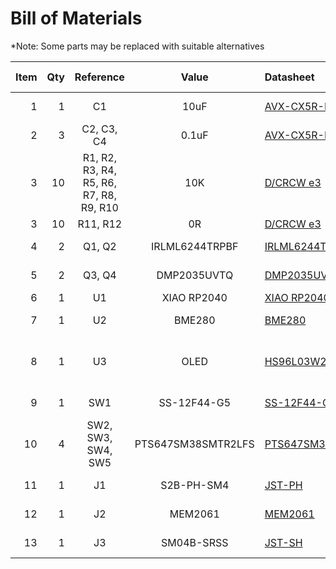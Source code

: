 # Bill of Materials
*Note: Some parts may be replaced with suitable alternatives

| Item | Qty | Reference | Value | Datasheet | Manufacturer | Manufacturer Part Number | Package |
|-----:|----:|:---------:|:-----:|:----------|:-------------|:-------------------------|--------:|
| 1 | 1 | C1 | 10uF | [AVX-CX5R-KGM](../datasheets/AVX-CX5R-KGM-MLCC.pdf) | KYOCERA AVX | KGM15CR51A106MT | 0603 |
| 2 | 3 | C2, C3, C4 | 0.1uF | [AVX-CX5R-KGM](../datasheets/AVX-CX5R-KGM-MLCC.pdf) | KYOCERA AVX | KGM15AR51H104KT | 0603 | 
| 3 | 10 | R1, R2, R3, R4, R5, R6, R7, R8, R9, R10 | 10K | [D/CRCW e3](../datasheets/Vishay-Dale-DCRCWe3.pdf) | Vishay Dale | CRCW060310K0JNEB | 0603 |
| 3 | 10 | R11, R12 | 0R | [D/CRCW e3](../datasheets/Vishay-Dale-DCRCWe3.pdf) | Vishay Dale | CRCW06030000Z0EA | 0603 |
| 4 | 2 | Q1, Q2 | IRLML6244TRPBF | [IRLML6244TRPBF](../datasheets//Infineon-IRLML6244.pdf) | Infineon Technologies | IRLML6244TRPBF | SOT-23 |
| 5 | 2 | Q3, Q4 | DMP2035UVTQ | [DMP2035UVTQ](../datasheets/Diodes-Incorporated-DMP2035UVTQ.pdf) | Diodes Incorporated | DMP2035UVTQ-7 | TSOT26 |
| 6 | 1 | U1 | XIAO RP2040 | [XIAO RP2040](https://wiki.seeedstudio.com/XIAO-RP2040/) | Seeed Studio | XIAO RP2040 | N/A |
| 7 | 1 | U2 | BME280 | [BME280](../datasheets/BST-BME280.pdf) | Bosch Sensortec | BME280 | 2.5x2.5mm LGA |
| 8 | 1 | U3 | OLED | [HS96L03W2C03](../datasheets/HS-HS96L03W2C03.pdf) | SHENZHEN HANSHENG INDUSTRAIL CO. | HS96L03W2C03 | N/A |
| 9 | 1 | SW1 | SS-12F44-G5 | [SS-12F44-G5](../datasheets/SS-12D07-VG_GA_PA.pdf) | C&K | SS-12D07-VG 4 NS GA PA | N/A |
| 10 | 4 | SW2, SW3, SW4, SW5 | PTS647SM38SMTR2LFS | [PTS647SM38SMTR2LFS](../datasheets/C&K-PTS647.pdf) | C&K | PTS 647 SM38 SMTR2 LFS | N/A |
| 11 | 1 | J1 | S2B-PH-SM4 | [JST-PH](../datasheets/JST-PH-Connectors.pdf) | JST Sales America Inc. | S2B-PH-SM4-TB(LF)(SN) | N/A |
| 12 | 1 | J2 | MEM2061 | [MEM2061](../datasheets//GCT-MEM2061.pdf) | GCT | MEM2061-01-188-00-A | N/A |
| 13 | 1 | J3 | SM04B-SRSS | [JST-SH](../datasheets/JST-SH-Connectors.pdf) | JST Sales America Inc. | SM04B-SRSS-TB | N/A |